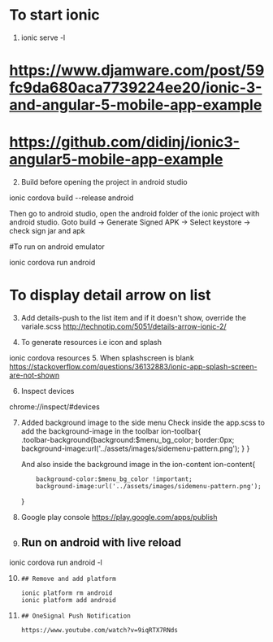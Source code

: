 # To start ionic
1.  ionic serve -l

# https://www.djamware.com/post/59fc9da680aca7739224ee20/ionic-3-and-angular-5-mobile-app-example

# https://github.com/didinj/ionic3-angular5-mobile-app-example

2.  Build before opening the project in android studio

ionic cordova build --release android

Then go to android studio, open the android folder of the ionic project with android studio. 
Goto build -> Generate Signed APK -> Select keystore -> check sign jar and apk

#To run on android emulator

ionic cordova run android

# To display detail arrow on list
3.  Add details-push to the list item and if it doesn't show, override the variale.scss
http://technotip.com/5051/details-arrow-ionic-2/

4.  To generate resources i.e icon and splash

ionic cordova resources
5.  When splashscreen is blank
https://stackoverflow.com/questions/36132883/ionic-app-splash-screen-are-not-shown

6.  Inspect devices

chrome://inspect/#devices

7.  Added background image to the side menu
    Check inside the app.scss to add the background-image in the toolbar
    ion-toolbar{         
            .toolbar-background{background:$menu_bg_color; border:0px; background-image:url('../assets/images/sidemenu-pattern.png');
            }
    }

    And also inside the background image in the ion-content
    ion-content{
        
            background-color:$menu_bg_color !important;
            background-image:url('../assets/images/sidemenu-pattern.png'); 
    }

8. Google play console
https://play.google.com/apps/publish

9.   ## Run on android with live reload
ionic cordova run android -l

10.     ## Remove and add platform

        ionic platform rm android
        ionic platform add android

11.     ## OneSignal Push Notification

        https://www.youtube.com/watch?v=9iqRTX7RNds